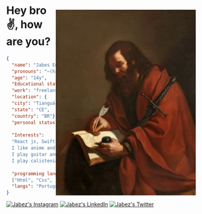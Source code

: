 <p>
    <img alt="Apostolo Paulo" src="./assets/Paulo.jpg"  
    style="margin-top:40px; margin-right:3px;"
    width="370px"
    height="490px"
    align="right">
</p>

<h1>
    Hey bro ✌️, how are you? 
</h1>

~~~json
{
  "name": "Jabes Eduardo",
  "pronouns": "~(his/he)",
  "age": "14y",
  "Educational status": "Fundamental 8",
  "work": "freelancer",
  "location": {
  "city": "Tianguá", 
  "state": "CE", 
  "country": "BR"},
  "personal status": "studying, Job, developing",

  "Interests": 
  "React js, Swift, C, C++... 
  I like anime and manga, 
  I play guitar and 
  I play calistenia ",

  "programming languages": 
  ["Html", "Css", "Javascript", "Java", "Git", "sql"],
  "langs": "Portuguese and English",
}
~~~

[![Jabez's Instagram][Instagram]](https://www.instagram.com/prosa.ww/)
[![Jabez's LinkedIn][LinkedIn]](https://www.linkedin.com/in/jabes-eduardo-029035252/)
[![Jabez's Twitter][Twitter]](https://twitter.com/WwProsa)

[Instagram]: https://img.shields.io/twitter/url?color=black&label=Instagram&logo=instagram&logoColor=red&style=social&url=https%3A%2F%2Fwww.instagram.com%2Fprosa.ww%2F
[LinkedIn]: https://img.shields.io/twitter/url?label=LinkedIn&logo=LinkedIn&style=social&url=https%3A%2F%2Fwww.linkedin.com%2Fin%2Fjabes-eduardo-029035252%2F
[Twitter]: https://img.shields.io/twitter/url?label=twitter&logo=twitter&style=social&url=https%3A%2F%2Ftwitter.com%2FWatts_8bits
